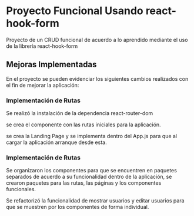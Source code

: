 # Proyecto Funcional Usando react-hook-form 

Proyecto de un CRUD funcional de acuerdo a lo aprendido mediante el uso de la librería react-hook-form 

## Mejoras Implementadas

En el proyecto se pueden evidenciar los siguientes cambios realizados con el fin de mejorar la aplicación:

### Implementación de Rutas

Se realizó la instalación de la dependencia react-router-dom

se crea el componente con las rutas iniciales para la aplicación.

se crea la Landing Page y se implementa dentro del App.js para que al cargar la aplicación arranque desde esta.

### Implementación de Rutas

Se organizaron los componentes para que se encuentren en paquetes separados de acuerdo a su funcionalidad dentro de la aplicación, se crearon paquetes para las rutas, las páginas y los componentes funcionales.

Se refactorizó la funcionalidad de mostrar usuarios y editar usuarios para que se muestren por los componentes de forma individual.
